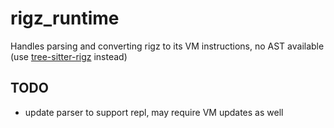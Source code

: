 # rigz_runtime

Handles parsing and converting rigz to its VM instructions, no AST available (use [tree-sitter-rigz](https://crates.io/crates/tree-sitter-rigz) instead)

## TODO
- update parser to support repl, may require VM updates as well